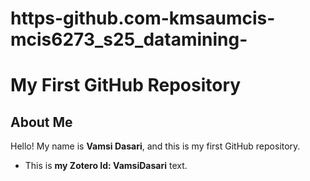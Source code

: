 # https-github.com-kmsaumcis-mcis6273_s25_datamining-
# My First GitHub Repository

## About Me
Hello! My name is **Vamsi Dasari**, and this is my first GitHub repository.  
- This is **my Zotero Id: VamsiDasari** text.


